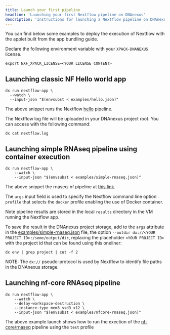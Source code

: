 ```yaml
---
title: Launch your first pipeline
headline: 'Launching your first Nextflow pipeline on DNAnexus'
description: 'Instructions for launching a Nextflow pipeline on DNAnexus'
---
```


You can find below some examples to deploy the execution of Nextflow with the applet built from the app bundling guide. 

Declare the following environment variable with your `XPACK-DNANEXUS` license. 

``` 
export NXF_XPACK_LICENSE=<YOUR LICENSE CONTENT>
```


## Launching classic NF Hello world app 

    dx run nextflow-app \
      --watch \
      --input-json "$(envsubst < examples/hello.json)"

The above snippet runs the Nextflow [hello](https://github.com/nextflow-io/hello) pipeline.

The Nextflow log file will be uploaded in your DNAnexus project root. You can access with the following 
command:

```
dx cat nextflow.log
```
  
## Launching simple RNAseq pipeline using container execution 

    dx run nextflow-app \
        --watch \
        --input-json "$(envsubst < examples/simple-rnaseq.json)"
    
The above snippet the rnaseq-nf pipeline at [this link](https://github.com/nextflow-io/rnaseq-nf).

The `args` input field is used to specify the Nextflow command line option `-profile` that selects the `docker` profile enabling the use of Docker container.

Note pipeline results are stored in the local `results` directory in the VM running the Nextflow app. 

To save the result in the DNAnexus project storage, add to the `args` attribute in the [examples/simple-rnaseq.json](examples/simple-rnaseq.json) file, the option `--outdir dx://<YOUR PROJECT ID>:/some/output/dir`, replacing the placeholder `<YOUR PROJECT ID>` with the project id that can be found using this oneliner:

```
dx env | grep project | cut -f 2
```

NOTE: The `dx://` pseudo-protocol is used by Nextflow to identify file paths 
in the DNAnexus storage. 


## Launching nf-core RNAseq pipeline 

    dx run nextflow-app \
        --watch \
        --delay-workspace-destruction \
        --instance-type mem3_ssd3_x12 \
        --input-json "$(envsubst < examples/nfcore-rnaseq.json)"

The above example launch shows how to run the exection of the [nf-core/rnaseq](https://github.com/nf-core/rnaseq) pipeline using the `test` profile  

